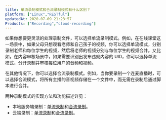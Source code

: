 ```yaml
---
title: 单流录制模式和合流录制模式有什么区别？
platform: ["Linux","RESTful"]
updatedAt: 2020-07-09 21:23:57
Products: ["Recording","cloud-recording"]
---
```

如果你想要更灵活的处理录制文件，可以选择单流录制模式。例如，在在线课堂这一场景中，如果父母只想观看老师和自己孩子的视频，你可以选择单流模式，分别录制老师和每位学生的视频，然后将老师的视频分别与每位学生的视频合并。又比如，在内容审核场景中，如果需要识别出发布违规内容的 UID，你可以选择单流模式，分开录制并审核每位用户的音频和视频。

在其他情况下，你可以选择合流录制模式。例如，当你要录制一个连麦直播时，可以选择合流模式，将所有主播的音视频存储在一个文件中，而无需在录制后通过脚本进行合并。

两种录制模式的实现方法和功能描述详见：
* 本地服务端录制：[单流录制](/cn/Recording/recording_individual_mode)和[合流录制](/cn/Recording/recording_composite_mode)。
* 云端录制：[单流录制](/cn/cloud-recording/cloud_recording_individual_mode)和[合流录制](/cn/cloud-recording/cloud_recording_composite_mode)。